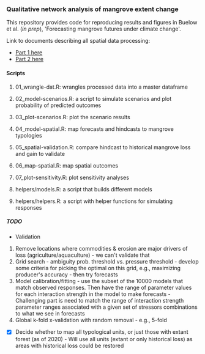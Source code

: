 ### Qualitative network analysis of mangrove extent change

This repository provides code for reproducing results and figures in Buelow et al. (*in prep*), 'Forecasting mangrove futures under climate change'.

Link to documents describing all spatial data processing:

-   [Part 1 here](https://mangrove-climate-risk-mapping.netlify.app/)
-   [Part 2 here](https://mangrove-climate-risk-mapping-2.netlify.app/)

#### Scripts

1.  01_wrangle-dat.R: wrangles processed data into a master dataframe

2.  02_model-scenarios.R: a script to simulate scenarios and plot probability of predicted outcomes

3.  03_plot-scenarios.R: plot the scenario results

4.  04_model-spatial.R: map forecasts and hindcasts to mangrove typologies

5.  05_spatial-validation.R: compare hindcast to historical mangrove loss and gain to validate

6.  06_map-spatial.R: map spatial outcomes

7.  07_plot-sensitivity.R: plot sensitivity analyses

8.  helpers/models.R: a script that builds different models

9.  helpers/helpers.R: a script with helper functions for simulating responses

##### TODO

 - Validation
  1. Remove locations where commodities & erosion are major drivers of loss (agriculture/aquaculture) - we can't validate that
  2. Grid search - ambiguity prob. threshold vs. pressure threshold - develop some criteria for picking the optimal on this grid, e.g., maximizing producer's accuracy - then try forecasts
  3. Model calibration/fitting - use the subset of the 10000 models that match observed responses. Then have the range of parameter values for each interaction strength in the model to make forecasts
    - Challenging part is need to match the range of interaction strength parameter ranges associated with a given set of stressors combinations to what we see in forecasts
  4. Global k-fold x-validation with random removal - e.g., 5-fold
  
 
-   [X] Decide whether to map all typological units, or just those with extant forest (as of 2020)
        - Will use all units (extant or only historical loss) as areas with historical loss could be restored